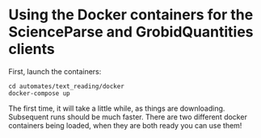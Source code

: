 # Using the Docker containers for the ScienceParse and GrobidQuantities clients

First, launch the containers:

    cd automates/text_reading/docker
    docker-compose up

The first time, it will take a little while, as things are downloading.  Subsequent runs should be much faster.
There are two different docker containers being loaded, when they are both ready you can use them!
